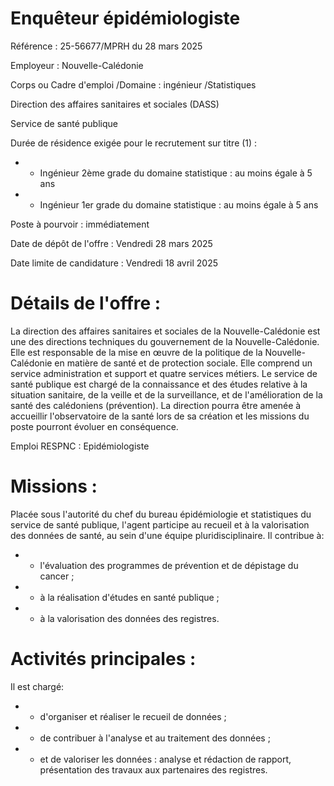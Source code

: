# Enquêteur épidémiologiste

Référence : 25-56677/MPRH du 28 mars 2025

Employeur : Nouvelle-Calédonie

Corps ou Cadre d'emploi /Domaine : ingénieur /Statistiques

Direction des affaires sanitaires et sociales (DASS)

Service de santé publique

Durée de résidence exigée pour le recrutement sur titre (1) :

- - Ingénieur 2ème grade du domaine statistique : au moins égale à 5 ans
- - Ingénieur 1er grade du domaine statistique : au moins égale à 5 ans

Poste à pourvoir : immédiatement

Date de dépôt de l'offre : Vendredi 28 mars 2025

Date limite de candidature : Vendredi 18 avril 2025

# Détails de l'offre :

La direction des affaires sanitaires et sociales de la Nouvelle-Calédonie est une des directions techniques du gouvernement de la Nouvelle-Calédonie. Elle est responsable de la mise en œuvre de la politique de la Nouvelle-Calédonie en matière de santé et de protection sociale. Elle comprend un service administration et support et quatre services métiers. Le service de santé publique est chargé de la connaissance et des études relative à la situation sanitaire, de la veille et de la surveillance, et de l'amélioration de la santé des calédoniens (prévention). La direction pourra être amenée à accueillir l'observatoire de la santé lors de sa création et les missions du poste pourront évoluer en conséquence.

Emploi RESPNC : Epidémiologiste

# Missions :

Placée sous l'autorité du chef du bureau épidémiologie et statistiques du service de santé publique, l'agent participe au recueil et à la valorisation des données de santé, au sein d'une équipe pluridisciplinaire. Il contribue à:

- - l'évaluation des programmes de prévention et de dépistage du cancer ;
- - à la réalisation d'études en santé publique ;
- - à la valorisation des données des registres.

# Activités principales :

Il est chargé:

- - d'organiser et réaliser le recueil de données ;
- - de contribuer à l'analyse et au traitement des données ;
- - et de valoriser les données : analyse et rédaction de rapport, présentation des travaux aux partenaires des registres.